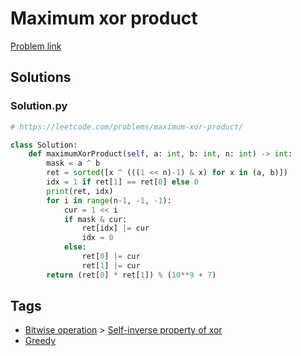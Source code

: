 # Maximum xor product

[Problem link](https://leetcode.com/problems/maximum-xor-product/)

## Solutions


### Solution.py
```py
# https://leetcode.com/problems/maximum-xor-product/

class Solution:
    def maximumXorProduct(self, a: int, b: int, n: int) -> int:
        mask = a ^ b
        ret = sorted([x ^ (((1 << n)-1) & x) for x in (a, b)])
        idx = 1 if ret[1] == ret[0] else 0
        print(ret, idx)
        for i in range(n-1, -1, -1):
            cur = 1 << i
            if mask & cur:
                ret[idx] |= cur
                idx = 0
            else:
                ret[0] |= cur
                ret[1] |= cur
        return (ret[0] * ret[1]) % (10**9 + 7)
```
## Tags

* [Bitwise operation](/Collections/bitwise-operation.md#bitwise-operation) > [Self-inverse property of xor](/Collections/bitwise-operation.md#self-inverse-property-of-xor)
* [Greedy](/Collections/greedy.md#greedy)
